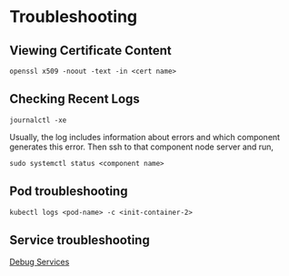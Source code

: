 # Troubleshooting
## Viewing Certificate Content
```
openssl x509 -noout -text -in <cert name>
```
## Checking Recent Logs
```
journalctl -xe
```
Usually, the log includes information about errors and which component generates this error. Then ssh to that component node server and run, 
```
sudo systemctl status <component name>
```
## Pod troubleshooting
```
kubectl logs <pod-name> -c <init-container-2>
```
## Service troubleshooting
[Debug Services](https://kubernetes.io/docs/tasks/debug-application-cluster/debug-service/)
